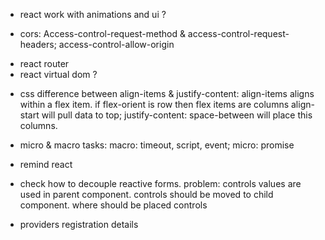 - react work with animations and ui ?
+ cors: Access-control-request-method & access-control-request-headers; access-control-allow-origin
- react router
- react virtual dom ?
+ css difference between align-items & justify-content: 
align-items aligns within a flex item. if flex-orient is row then flex items are columns align-start will pull data to top;
justify-content: space-between will place this columns.

+ micro & macro tasks: macro: timeout, script, event; micro: promise
- remind react

- check how to decouple reactive forms. problem: controls values are used in parent component. controls should be moved to child component. where should be placed controls


- providers registration details
